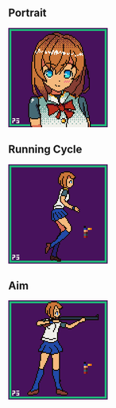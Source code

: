 ## Portrait
![Character 00 Portrait](https://raw.githubusercontent.com/piriys/Pixel-Art/master/char_00.gif)
## Running Cycle
![Character 00 Running](https://raw.githubusercontent.com/piriys/Pixel-Art/master/char_00_running.gif)
## Aim
![Character 00 Aim](https://raw.githubusercontent.com/piriys/Pixel-Art/master/char_00_aim.gif)
